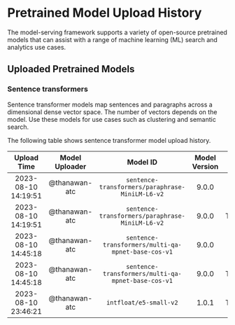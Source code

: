 # Pretrained Model Upload History

The model-serving framework supports a variety of open-source pretrained models that can assist with a range of machine learning (ML) search and analytics use cases. 


## Uploaded Pretrained Models


### Sentence transformers

Sentence transformer models map sentences and paragraphs across a dimensional dense vector space. The number of vectors depends on the model. Use these models for use cases such as clustering and semantic search. 

The following table shows sentence transformer model upload history.

[//]: # (This may be the most platform independent comment)

|Upload Time|Model Uploader|Model ID|Model Version|Model Format|Embedding Dimension|Pooling Mode|Workflow Run ID|
| :---: | :---: | :---: | :---: | :---: | :---: | :---: | :---: |
|2023-08-10 14:19:51|@thanawan-atc|`sentence-transformers/paraphrase-MiniLM-L6-v2`|9.0.0|ONNX|N/A|N/A|5826135931|
|2023-08-10 14:19:51|@thanawan-atc|`sentence-transformers/paraphrase-MiniLM-L6-v2`|9.0.0|TORCH_SCRIPT|N/A|N/A|5826135931|
|2023-08-10 14:45:18|@thanawan-atc|`sentence-transformers/multi-qa-mpnet-base-cos-v1`|9.0.0|ONNX|N/A|N/A|5826267358|
|2023-08-10 14:45:18|@thanawan-atc|`sentence-transformers/multi-qa-mpnet-base-cos-v1`|9.0.0|TORCH_SCRIPT|N/A|N/A|5826267358|
|2023-08-10 23:46:21|@thanawan-atc|`intfloat/e5-small-v2`|1.0.1|TORCH_SCRIPT|N/A|N/A|5829466173|
